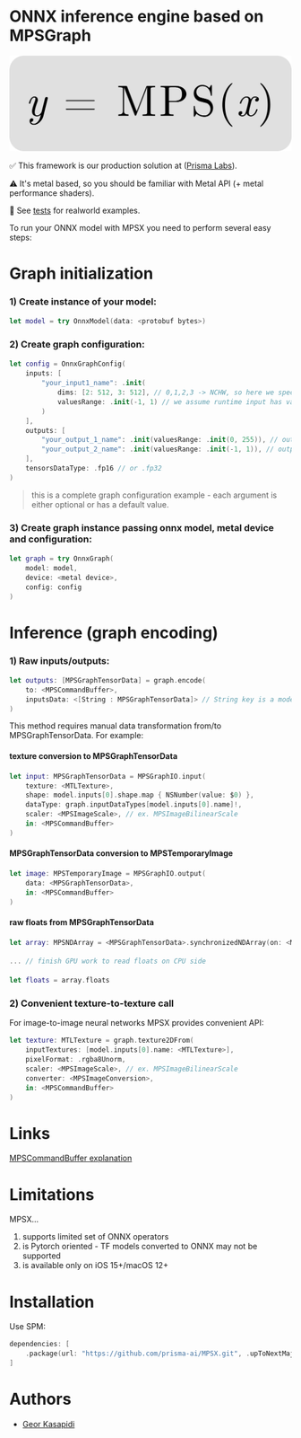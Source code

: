# ONNX inference engine based on MPSGraph

![MPSX](logo.svg)

✅ This framework is our production solution at ([Prisma Labs](https://prisma-ai.com)).

⚠️ It's metal based, so you should be familiar with Metal API (+ metal performance shaders).

🔎 See [tests](/Sources/MPSXTests/Tests.swift) for realworld examples.

To run your ONNX model with MPSX you need to perform several easy steps:

# Graph initialization

### 1) Create instance of your model:

``` swift
let model = try OnnxModel(data: <protobuf bytes>)
```

### 2) Create graph configuration:

``` swift
let config = OnnxGraphConfig(
    inputs: [
        "your_input1_name": .init(
            dims: [2: 512, 3: 512], // 0,1,2,3 -> NCHW, so here we specify Height and Width
            valuesRange: .init(-1, 1) // we assume runtime input has value range 0-1, but our model requires -1-1 range, so passing required range, MPSX automatically denormalize your input values
        )
    ],
    outputs: [
        "your_output_1_name": .init(valuesRange: .init(0, 255)), // output_1 will be normalized to 0-1 range, using actual range 0-255
        "your_output_2_name": .init(valuesRange: .init(-1, 1)), // output_2 will be normalized to 0-1 range, using actual range -1-1
    ],
    tensorsDataType: .fp16 // or .fp32
)
```

> this is a complete graph configuration example - each argument is either optional or has a default value.

### 3) Create graph instance passing onnx model, metal device and configuration:

``` swift
let graph = try OnnxGraph(
    model: model,
    device: <metal device>,
    config: config
)
```

# Inference (graph encoding)

### 1) Raw inputs/outputs:

``` swift
let outputs: [MPSGraphTensorData] = graph.encode(
    to: <MPSCommandBuffer>,
    inputsData: <[String : MPSGraphTensorData]> // String key is a model corresponding input name
)
```

This method requires manual data transformation from/to MPSGraphTensorData. For example:

#### texture conversion to MPSGraphTensorData

``` swift
let input: MPSGraphTensorData = MPSGraphIO.input(
    texture: <MTLTexture>,
    shape: model.inputs[0].shape.map { NSNumber(value: $0) },
    dataType: graph.inputDataTypes[model.inputs[0].name]!,
    scaler: <MPSImageScale>, // ex. MPSImageBilinearScale
    in: <MPSCommandBuffer>
)
```

#### MPSGraphTensorData conversion to MPSTemporaryImage

``` swift
let image: MPSTemporaryImage = MPSGraphIO.output(
    data: <MPSGraphTensorData>,
    in: <MPSCommandBuffer>
)
```

#### raw floats from MPSGraphTensorData

``` swift
let array: MPSNDArray = <MPSGraphTensorData>.synchronizedNDArray(on: <MPSCommandBuffer>)

... // finish GPU work to read floats on CPU side

let floats = array.floats
```

### 2) Convenient texture-to-texture call

For image-to-image neural networks MPSX provides convenient API:

``` swift
let texture: MTLTexture = graph.texture2DFrom(
    inputTextures: [model.inputs[0].name: <MTLTexture>],
    pixelFormat: .rgba8Unorm,
    scaler: <MPSImageScale>, // ex. MPSImageBilinearScale
    converter: <MPSImageConversion>,
    in: <MPSCommandBuffer>
)
```

# Links

[MPSCommandBuffer explanation](https://developer.apple.com/videos/play/wwdc2019/614/?time=1284)

# Limitations

MPSX...

1) supports limited set of ONNX operators
2) is Pytorch oriented - TF models converted to ONNX may not be supported
3) is available only on iOS 15+/macOS 12+

# Installation

Use SPM:

``` swift
dependencies: [
    .package(url: "https://github.com/prisma-ai/MPSX.git", .upToNextMajor(from: "1.0.0"))
]
```

# Authors

* [Geor Kasapidi](https://github.com/geor-kasapidi)
